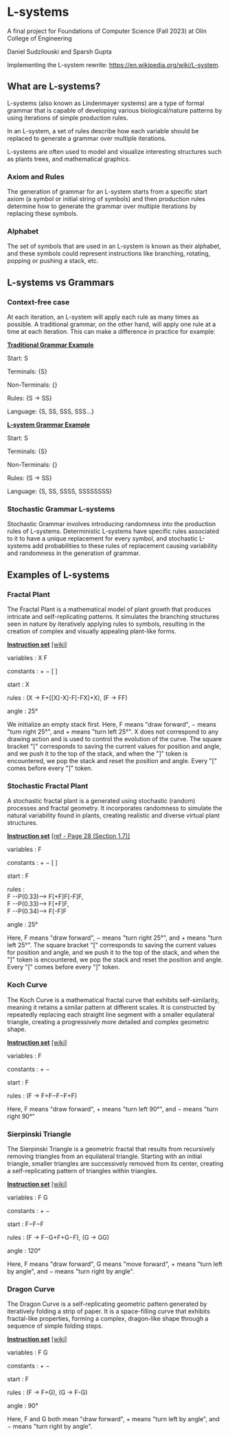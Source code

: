 # L-systems
A final project for Foundations of Computer Science (Fall 2023) at Olin College of Engineering 

Daniel Sudzilouski and Sparsh Gupta

Implementing the L-system rewrite: https://en.wikipedia.org/wiki/L-system.

## What are L-systems?

L-systems (also known as Lindenmayer systems) are a type of formal grammar that is capable of developing
various biological/nature patterns by using iterations of simple production rules.

In an L-system, a set of rules describe how each variable should be replaced to generate a grammar over multiple iterations. 

L-systems are often used to model and visualize interesting structures such as plants trees, and mathematical graphics.

### Axiom and Rules

The generation of grammar for an L-system starts from a specific start axiom (a symbol or initial string of symbols) and then production rules determine
how to generate the grammar over multiple iterations by replacing these symbols.

### Alphabet

The set of symbols that are used in an L-system is known as their alphabet, and these symbols could
represent instructions like branching, rotating, popping or pushing a stack, etc.


## L-systems vs Grammars

### Context-free case

At each iteration, an L-system will apply each rule as many times as possible. A traditional grammar, on the other hand, will apply one rule at a time at each iteration. This can make a difference in practice for example: 

**<u>Traditional Grammar Example</u>**

Start: S

Terminals: {S}

Non-Terminals: {}

Rules: {S → SS}

Language: {S, SS, SSS, SSS...}


**<u>L-system Grammar Example</u>**

Start: S

Terminals: {S}

Non-Terminals: {}

Rules: {S → SS}

Language: {S, SS, SSSS, SSSSSSSS}


### Stochastic Grammar L-systems

Stochastic Grammar involves introducing randomness into the production rules of L-systems.
Deterministic L-systems have specific rules associated to it to have a unique replacement for every symbol, and stochastic L-systems
add probabilities to these rules of replacement causing variability and randomness in the generation of grammar.

## Examples of L-systems

### Fractal Plant

The Fractal Plant is a mathematical model of plant growth that produces intricate and self-replicating patterns. It simulates the branching structures seen in nature by iteratively applying rules to symbols, resulting in the creation of complex and visually appealing plant-like forms.

**<u>Instruction set</u>** [[wiki]](https://en.wikipedia.org/wiki/L-system#Example_7:_fractal_plant)

variables : X F 

constants : + − [ ] 

start  : X 

rules  : (X → F+[[X]-X]-F[-FX]+X), (F → FF) 

angle  : 25° 

We initialize an empty stack first. Here, F means "draw forward", − means "turn right 25°", and + means "turn left 25°". X does not correspond to any drawing action and is used to control the evolution of the curve. The square bracket "[" corresponds to saving the current values for position and angle, and we push it to the top of the stack, and when the "]" token is encountered, we pop the stack and reset the position and angle. Every "[" comes before every "]" token.

### Stochastic Fractal Plant

A stochastic fractal plant is a generated using stochastic (random) processes and fractal geometry. It incorporates randomness to simulate the natural variability found in plants, creating realistic and diverse virtual plant structures.

**<u>Instruction set</u>** [[ref - Page 28 (Section 1.7)]](http://algorithmicbotany.org/papers/abop/abop.pdf)

variables : F 

constants : + − [ ] 

start  :  F

rules  :  <br>
F --P(0.33)--> F[+F]F[-F]F, <br>
F --P(0.33)--> F[+F]F, <br>
F --P(0.34)--> F[-F]F

angle  : 25°


Here, F means "draw forward", − means "turn right 25°", and + means "turn left 25°". The square bracket "[" corresponds to saving the current values for position and angle, and we push it to the top of the stack, and when the "]" token is encountered, we pop the stack and reset the position and angle. Every "[" comes before every "]" token.

### Koch Curve

The Koch Curve is a mathematical fractal curve that exhibits self-similarity, meaning it retains a similar pattern at different scales. It is constructed by repeatedly replacing each straight line segment with a smaller equilateral triangle, creating a progressively more detailed and complex geometric shape.

**<u>Instruction set</u>** [[wiki]](https://en.wikipedia.org/wiki/L-system#Example_4:_Koch_curve)

variables : F 

constants : + − 

start  : F 

rules  : (F → F+F−F−F+F)

Here, F means "draw forward", + means "turn left 90°", and − means "turn right 90°"

### Sierpinski Triangle

The Sierpinski Triangle is a geometric fractal that results from recursively removing triangles from an equilateral triangle. Starting with an initial triangle, smaller triangles are successively removed from its center, creating a self-replicating pattern of triangles within triangles.

**<u>Instruction set</u>** [[wiki]](https://en.wikipedia.org/wiki/L-system#Example_5:_Sierpinski_triangle)

variables : F G 

constants : + − 

start  : F−F−F 

rules  : (F → F−G+F+G−F), (G → GG)

angle  : 120°

Here, F means "draw forward", G means "move forward", + means "turn left by angle", and − means "turn right by angle".

### Dragon Curve

The Dragon Curve is a self-replicating geometric pattern generated by iteratively folding a strip of paper. It is a space-filling curve that exhibits fractal-like properties, forming a complex, dragon-like shape through a sequence of simple folding steps.

**<u>Instruction set</u>** [[wiki]](https://en.wikipedia.org/wiki/L-system#Example_6:_dragon_curve)

variables : F G 

constants : + − 

start  : F 

rules  : (F → F+G), (G → F-G) 

angle  : 90°

Here, F and G both mean "draw forward", + means "turn left by angle", and − means "turn right by angle".

